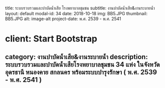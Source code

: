 ---
---
title: ระบบรวบรวมและบำบัดน้ำเสีย โรงพยาบาลชุมชน
subtitle: งานบำบัดน้ำเสีย&งานระบายน้ำ
layout: default
modal-id: 34
date: 2018-10-18
img: BB5.JPG
thumbnail: BB5.JPG
alt: image-alt
project-date: พ.ศ. 2539 - พ.ศ. 2541
# client: Start Bootstrap
category: งานบำบัดน้ำเสีย&งานระบายน้ำ
description: ระบบรวบรวมและบำบัดน้ำเสียโรงพยาบาลชุมชน 34 แห่ง ในจังหวัด อุดรธานี หนองคาย สกลนคร พร้อมระบบบำรุงรักษา ( พ.ศ. 2539 - พ.ศ. 2541 )
---